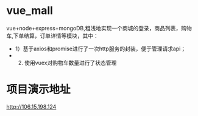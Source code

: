 # vue_mall
vue+node+express+mongoDB,粗浅地实现一个商城的登录，商品列表，购物车,下单结算，订单详情等模块，其中：
- 1）基于axios和promise进行了一次http服务的封装，便于管理请求api；
- 2) 使用vuex对购物车数量进行了状态管理

# 项目演示地址
http://106.15.198.124
